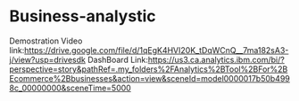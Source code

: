 # Business-analystic
Demostration  Video link:https://drive.google.com/file/d/1qEgK4HVI20K_tDqWCnQ__7ma182sA3-j/view?usp=drivesdk
DashBoard Link:https://us3.ca.analytics.ibm.com/bi/?perspective=story&pathRef=.my_folders%2FAnalytics%2BTool%2BFor%2BEcommerce%2Bbusinesses&action=view&sceneId=model0000017b50b4998c_00000000&sceneTime=5000

